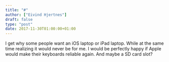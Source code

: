 ```yaml
---
title: "#"
author: ["Eivind Hjertnes"]
draft: false
type: "post"
date: 2017-11-30T01:00:00+01:00
---
```


I get why some people want an iOS laptop or iPad laptop. While at the
same time realizing it would never be for me. I would be perfectly happy
if Apple would make their keyboards reliable again. And maybe a SD card
slot?
